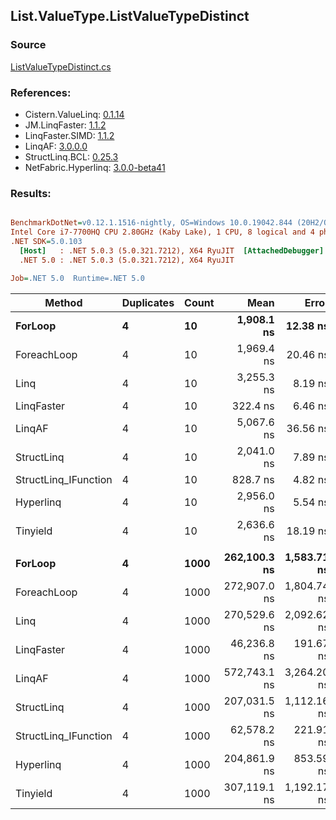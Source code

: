 ﻿## List.ValueType.ListValueTypeDistinct

### Source
[ListValueTypeDistinct.cs](../LinqBenchmarks/List/ValueType/ListValueTypeDistinct.cs)

### References:
- Cistern.ValueLinq: [0.1.14](https://www.nuget.org/packages/Cistern.ValueLinq/0.1.14)
- JM.LinqFaster: [1.1.2](https://www.nuget.org/packages/JM.LinqFaster/1.1.2)
- LinqFaster.SIMD: [1.1.2](https://www.nuget.org/packages/LinqFaster.SIMD/1.0.3)
- LinqAF: [3.0.0.0](https://www.nuget.org/packages/LinqAF/3.0.0.0)
- StructLinq.BCL: [0.25.3](https://www.nuget.org/packages/StructLinq.BCL/0.25.3)
- NetFabric.Hyperlinq: [3.0.0-beta41](https://www.nuget.org/packages/NetFabric.Hyperlinq/3.0.0-beta41)

### Results:
``` ini

BenchmarkDotNet=v0.12.1.1516-nightly, OS=Windows 10.0.19042.844 (20H2/October2020Update)
Intel Core i7-7700HQ CPU 2.80GHz (Kaby Lake), 1 CPU, 8 logical and 4 physical cores
.NET SDK=5.0.103
  [Host]   : .NET 5.0.3 (5.0.321.7212), X64 RyuJIT  [AttachedDebugger]
  .NET 5.0 : .NET 5.0.3 (5.0.321.7212), X64 RyuJIT

Job=.NET 5.0  Runtime=.NET 5.0  

```
|               Method | Duplicates | Count |         Mean |       Error |      StdDev | Ratio | RatioSD |    Gen 0 |   Gen 1 |   Gen 2 | Allocated |
|--------------------- |----------- |------ |-------------:|------------:|------------:|------:|--------:|---------:|--------:|--------:|----------:|
|              **ForLoop** |          **4** |    **10** |   **1,908.1 ns** |    **12.38 ns** |    **10.34 ns** |  **1.00** |    **0.00** |   **0.7267** |       **-** |       **-** |   **2,280 B** |
|          ForeachLoop |          4 |    10 |   1,969.4 ns |    20.46 ns |    19.14 ns |  1.03 |    0.01 |   0.7248 |       - |       - |   2,280 B |
|                 Linq |          4 |    10 |   3,255.3 ns |     8.19 ns |     6.40 ns |  1.71 |    0.01 |   0.6485 |       - |       - |   2,040 B |
|           LinqFaster |          4 |    10 |     322.4 ns |     6.46 ns |    10.44 ns |  0.17 |    0.01 |   0.0076 |       - |       - |      24 B |
|               LinqAF |          4 |    10 |   5,067.6 ns |    36.56 ns |    30.53 ns |  2.66 |    0.02 |   1.4420 |       - |       - |   4,544 B |
|           StructLinq |          4 |    10 |   2,041.0 ns |     7.89 ns |     7.38 ns |  1.07 |    0.01 |   0.0191 |       - |       - |      64 B |
| StructLinq_IFunction |          4 |    10 |     828.7 ns |     4.82 ns |     4.51 ns |  0.43 |    0.00 |        - |       - |       - |         - |
|            Hyperlinq |          4 |    10 |   2,956.0 ns |     5.54 ns |     5.18 ns |  1.55 |    0.01 |        - |       - |       - |         - |
|             Tinyield |          4 |    10 |   2,636.6 ns |    18.19 ns |    17.01 ns |  1.38 |    0.01 |   0.9537 |       - |       - |   2,992 B |
|                      |            |       |              |             |             |       |         |          |         |         |           |
|              **ForLoop** |          **4** |  **1000** | **262,100.3 ns** | **1,583.71 ns** | **1,403.91 ns** |  **1.00** |    **0.00** |  **43.9453** | **43.4570** | **43.4570** | **276,496 B** |
|          ForeachLoop |          4 |  1000 | 272,907.0 ns | 1,804.74 ns | 1,599.85 ns |  1.04 |    0.01 |  43.9453 | 43.4570 | 43.4570 | 276,496 B |
|                 Linq |          4 |  1000 | 270,529.6 ns | 2,092.62 ns | 1,957.43 ns |  1.03 |    0.01 |  48.3398 |       - |       - | 155,112 B |
|           LinqFaster |          4 |  1000 |  46,236.8 ns |   191.67 ns |   179.28 ns |  0.18 |    0.00 |        - |       - |       - |      24 B |
|               LinqAF |          4 |  1000 | 572,743.1 ns | 3,264.20 ns | 2,893.63 ns |  2.19 |    0.02 | 132.8125 |  0.9766 |       - | 419,673 B |
|           StructLinq |          4 |  1000 | 207,031.5 ns | 1,112.16 ns | 1,040.31 ns |  0.79 |    0.00 |        - |       - |       - |      64 B |
| StructLinq_IFunction |          4 |  1000 |  62,578.2 ns |   221.91 ns |   185.31 ns |  0.24 |    0.00 |        - |       - |       - |         - |
|            Hyperlinq |          4 |  1000 | 204,861.9 ns |   853.59 ns |   798.45 ns |  0.78 |    0.01 |        - |       - |       - |         - |
|             Tinyield |          4 |  1000 | 307,119.1 ns | 1,192.17 ns | 1,056.82 ns |  1.17 |    0.01 |  43.9453 | 43.4570 | 43.4570 | 277,208 B |
